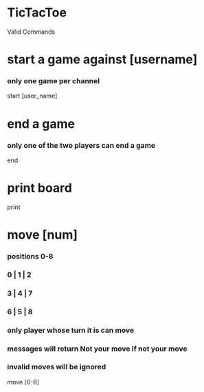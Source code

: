 # TicTacToe

Valid Commands

# start a game against [username]
### only one game per channel
start [user_name] 

# end a game
### only one of the two players can end a game
end

# print board
print

# move [num]
### positions 0-8
### 0 | 1 | 2
### 3 | 4 | 7
### 6 | 5 | 8
### only player whose turn it is can move
### messages will return Not your move if not your move
### invalid moves will be ignored
move [0-8]